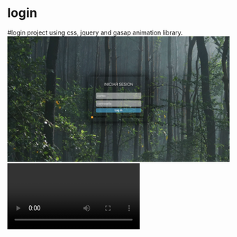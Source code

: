 # login
#login project using css, jquery and gasap animation library.
![image info](./login-image.png)
![mp4 info](./ezgif-6-e3c357df911d.mp4)
